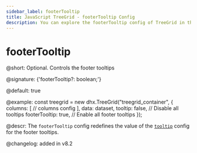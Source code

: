 ```yaml
---
sidebar_label: footerTooltip
title: JavaScript TreeGrid - footerTooltip Config 
description: You can explore the footerTooltip config of TreeGrid in the documentation of the DHTMLX JavaScript UI library. Browse developer guides and API reference, try out code examples and live demos, and download a free 30-day evaluation version of DHTMLX Suite.
---
```


# footerTooltip

@short: Optional. Controls the footer tooltips

@signature: {'footerTooltip?: boolean;'}

@default: true

@example:
const treegrid = new dhx.TreeGrid("treegrid_container", {
    columns: [
        // columns config
    ],
    data: dataset,
    tooltip: false, // Disable all tooltips
    footerTooltip: true, // Enable all footer tooltips
});

@descr:
The `footerTooltip` config redefines the value of the [`tooltip`](treegrid/api/treegrid_tooltip_config.md) config for the footer tooltips.

@changelog: added in v8.2 